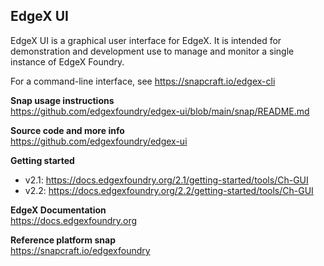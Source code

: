 EdgeX UI
---
EdgeX UI is a graphical user interface for EdgeX.
It is intended for demonstration and development use to manage and monitor a
single instance of EdgeX Foundry.

For a command-line interface, see https://snapcraft.io/edgex-cli

**Snap usage instructions**  
https://github.com/edgexfoundry/edgex-ui/blob/main/snap/README.md

**Source code and more info**  
https://github.com/edgexfoundry/edgex-ui

**Getting started**  
* v2.1: https://docs.edgexfoundry.org/2.1/getting-started/tools/Ch-GUI
* v2.2: https://docs.edgexfoundry.org/2.2/getting-started/tools/Ch-GUI

**EdgeX Documentation**  
https://docs.edgexfoundry.org

**Reference platform snap**  
https://snapcraft.io/edgexfoundry